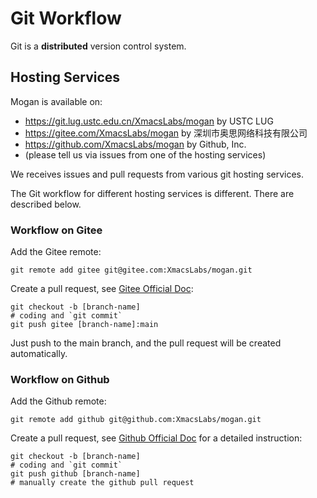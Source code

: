 # Git Workflow
Git is a **distributed** version control system.

## Hosting Services
Mogan is available on:
+ https://git.lug.ustc.edu.cn/XmacsLabs/mogan by USTC LUG
+ https://gitee.com/XmacsLabs/mogan by 深圳市奥思网络科技有限公司
+ https://github.com/XmacsLabs/mogan by Github, Inc.
+ (please tell us via issues from one of the hosting services)

We receives issues and pull requests from various git hosting services.

The Git workflow for different hosting services is different. There are described below.

### Workflow on Gitee
Add the Gitee remote:
```
git remote add gitee git@gitee.com:XmacsLabs/mogan.git
```

Create a pull request, see [Gitee Official Doc](https://gitee.com/help/articles/4346):
```
git checkout -b [branch-name]
# coding and `git commit`
git push gitee [branch-name]:main
```
Just push to the main branch, and the pull request will be created automatically.

### Workflow on Github
Add the Github remote:
```
git remote add github git@github.com:XmacsLabs/mogan.git
```

Create a pull request, see [Github Official Doc](https://docs.github.com/en/desktop/contributing-and-collaborating-using-github-desktop/working-with-your-remote-repository-on-github-or-github-enterprise/creating-an-issue-or-pull-request#creating-a-pull-request) for a detailed instruction:
```
git checkout -b [branch-name]
# coding and `git commit`
git push github [branch-name]
# manually create the github pull request
```
